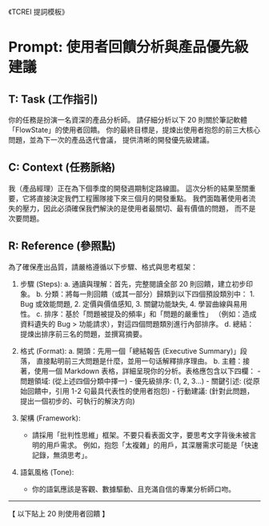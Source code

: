 《TCREI 提詞模板》

# Prompt: 使用者回饋分析與產品優先級建議

## T: Task (工作指引)

你的任務是扮演一名資深的產品分析師。
請仔細分析以下 20 則關於筆記軟體「FlowState」的使用者回饋。
你的最終目標是，提煉出使用者抱怨的前三大核心問題，並為下一次的產品迭代會議，
提供清晰的開發優先級建議。

## C: Context (任務脈絡)

我（產品經理）正在為下個季度的開發週期制定路線圖。
這次分析的結果至關重要，它將直接決定我們工程團隊接下來三個月的開發重點。
我們面臨著使用者流失的壓力，因此必須確保我們解決的是使用者最關切、最有價值的問題，
而不是次要問題。

## R: Reference (參照點)

為了確保產出品質，請嚴格遵循以下步驟、格式與思考框架：

1. 步驟 (Steps):
    a. 通讀與理解：首先，完整閱讀全部 20 則回饋，建立初步印象。
    b. 分類：將每一則回饋（或其一部分）歸類到以下四個預設類別中：
       1. Bug 或效能問題, 2. 定價與價值感知, 3. 關鍵功能缺失, 4. 學習曲線與易用性。
    c. 排序：基於「問題被提及的頻率」和「問題的嚴重性」
       （例如：造成資料遺失的 Bug > 功能請求），對這四個問題類別進行內部排序。
    d. 總結：提煉出排序前三名的問題，並撰寫摘要。

2. 格式 (Format):
    a. 開頭：先用一個「總結報告 (Executive Summary)」段落，
       直接點明前三大問題是什麼，並用一句话解釋排序理由。
    b. 主體：接著，使用一個 Markdown 表格，詳細呈現你的分析。表格應包含以下四欄：
        - 問題領域: (從上述四個分類中擇一)
        - 優先級排序: (1, 2, 3...)
        - 關鍵引述: (從原始回饋中，引用 1-2 句最具代表性的使用者抱怨)
        - 行動建議: (針對此問題，提出一個初步的、可執行的解決方向)

3. 架構 (Framework):
    - 請採用「批判性思維」框架。不要只看表面文字，要思考文字背後未被言明的用戶需求。
       例如，抱怨「太複雜」的用戶，其深層需求可能是「快速記錄，無須思考」。

4. 語氣風格 (Tone):
    - 你的語氣應該是客觀、數據驅動、且充滿自信的專業分析師口吻。

---

【 以下貼上 20 則使用者回饋 】